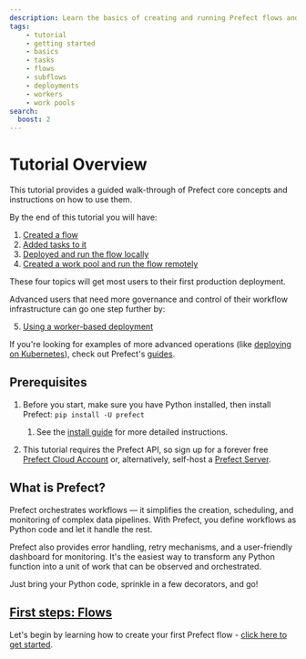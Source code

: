 ```yaml
---
description: Learn the basics of creating and running Prefect flows and tasks.
tags:
    - tutorial
    - getting started
    - basics
    - tasks
    - flows
    - subflows
    - deployments
    - workers
    - work pools
search:
  boost: 2
---
```

# Tutorial Overview

This tutorial provides a guided walk-through of Prefect core concepts and instructions on how to use them.

By the end of this tutorial you will have:

1. [Created a flow](/tutorial/flows/)
2. [Added tasks to it](/tutorial/tasks/)
3. [Deployed and run the flow locally](/tutorial/deployments/)
4. [Created a work pool and run the flow remotely](/tutorial/work-pools/)

These four topics will get most users to their first production deployment.

Advanced users that need more governance and control of their workflow infrastructure can go one step further by:

5. [Using a worker-based deployment](/tutorial/workers/)

If you're looking for examples of more advanced operations (like [deploying on Kubernetes](/guides/deployment/kubernetes/)), check out Prefect's [guides](/guides/).

## Prerequisites

1. Before you start, make sure you have Python installed, then install Prefect: `pip install -U prefect`
      1. See the [install guide](/getting-started/installation/) for more detailed instructions.

2. This tutorial requires the Prefect API, so sign up for a forever free [Prefect Cloud Account](https://app.prefect.cloud/) or, alternatively, self-host a [Prefect Server](/host/).

## What is Prefect?

Prefect orchestrates workflows — it simplifies the creation, scheduling, and monitoring of complex data pipelines.
With Prefect, you define workflows as Python code and let it handle the rest.

Prefect also provides error handling, retry mechanisms, and a user-friendly dashboard for monitoring.
It's the easiest way to transform any Python function into a unit of work that can be observed and orchestrated.

Just bring your Python code, sprinkle in a few decorators, and go!

## [First steps: Flows](/tutorial/flows/)

Let's begin by learning how to create your first Prefect flow - [click here to get started](/tutorial/flows/).
